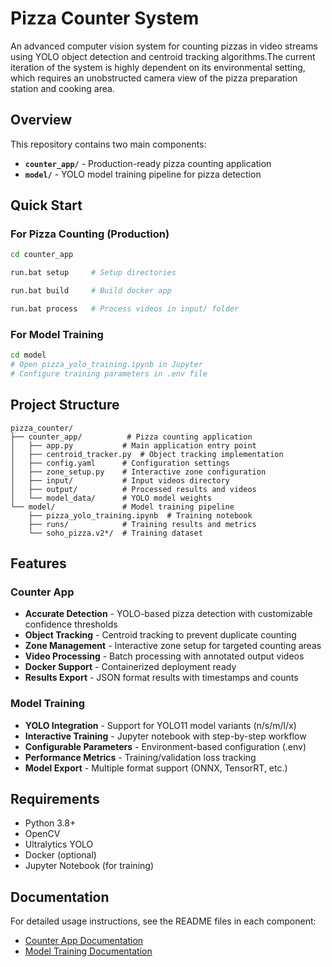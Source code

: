 # Pizza Counter System

An advanced computer vision system for counting pizzas in video streams using YOLO object detection and centroid tracking algorithms.The current iteration of the system is highly dependent on its environmental setting, which requires an unobstructed camera view of the pizza preparation station and cooking area.

## Overview

This repository contains two main components:

- **`counter_app/`** - Production-ready pizza counting application
- **`model/`** - YOLO model training pipeline for pizza detection

## Quick Start

### For Pizza Counting (Production)

```bash
cd counter_app
```
```bash
run.bat setup     # Setup directories
```
```bash
run.bat build     # Build docker app
```
```bash
run.bat process   # Process videos in input/ folder
```

### For Model Training

```bash
cd model
# Open pizza_yolo_training.ipynb in Jupyter
# Configure training parameters in .env file
```

## Project Structure

```
pizza_counter/
├── counter_app/          # Pizza counting application
│   ├── app.py           # Main application entry point
│   ├── centroid_tracker.py  # Object tracking implementation
│   ├── config.yaml      # Configuration settings
│   ├── zone_setup.py    # Interactive zone configuration
│   ├── input/           # Input videos directory
│   ├── output/          # Processed results and videos
│   └── model_data/      # YOLO model weights
└── model/               # Model training pipeline
    ├── pizza_yolo_training.ipynb  # Training notebook
    ├── runs/            # Training results and metrics
    └── soho_pizza.v2*/  # Training dataset
```

## Features

### Counter App
- **Accurate Detection** - YOLO-based pizza detection with customizable confidence thresholds
- **Object Tracking** - Centroid tracking to prevent duplicate counting
- **Zone Management** - Interactive zone setup for targeted counting areas
- **Video Processing** - Batch processing with annotated output videos
- **Docker Support** - Containerized deployment ready
- **Results Export** - JSON format results with timestamps and counts

### Model Training
- **YOLO Integration** - Support for YOLO11 model variants (n/s/m/l/x)
- **Interactive Training** - Jupyter notebook with step-by-step workflow
- **Configurable Parameters** - Environment-based configuration (.env)
- **Performance Metrics** - Training/validation loss tracking
- **Model Export** - Multiple format support (ONNX, TensorRT, etc.)

## Requirements

- Python 3.8+
- OpenCV
- Ultralytics YOLO
- Docker (optional)
- Jupyter Notebook (for training)

## Documentation

For detailed usage instructions, see the README files in each component:

- [Counter App Documentation](counter_app/README.md)
- [Model Training Documentation](model/README.md)

